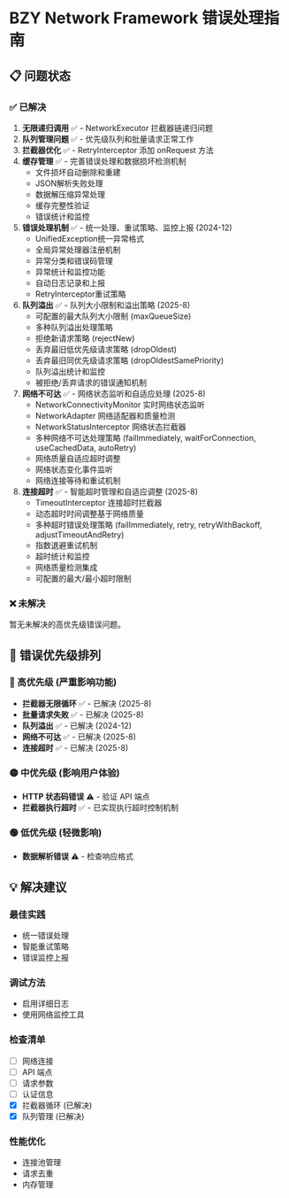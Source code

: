 # BZY Network Framework 错误处理指南

## 📋 问题状态

### ✅ 已解决

1. **无限递归调用** ✅ - NetworkExecutor 拦截器链递归问题
2. **队列管理问题** ✅ - 优先级队列和批量请求正常工作
3. **拦截器优化** ✅ - RetryInterceptor 添加 onRequest 方法
4. **缓存管理** ✅ - 完善错误处理和数据损坏检测机制
   - 文件损坏自动删除和重建
   - JSON解析失败处理
   - 数据解压缩异常处理
   - 缓存完整性验证
   - 错误统计和监控
5. **错误处理机制** ✅ - 统一处理、重试策略、监控上报 (2024-12)
   - UnifiedException统一异常格式
   - 全局异常处理器注册机制
   - 异常分类和错误码管理
   - 异常统计和监控功能
   - 自动日志记录和上报
   - RetryInterceptor重试策略
6. **队列溢出** ✅ - 队列大小限制和溢出策略 (2025-8)
   - 可配置的最大队列大小限制 (maxQueueSize)
   - 多种队列溢出处理策略
   - 拒绝新请求策略 (rejectNew)
   - 丢弃最旧低优先级请求策略 (dropOldest)
   - 丢弃最旧同优先级请求策略 (dropOldestSamePriority)
   - 队列溢出统计和监控
   - 被拒绝/丢弃请求的错误通知机制
7. **网络不可达** ✅ - 网络状态监听和自适应处理 (2025-8)
   - NetworkConnectivityMonitor 实时网络状态监听
   - NetworkAdapter 网络适配器和质量检测
   - NetworkStatusInterceptor 网络状态拦截器
   - 多种网络不可达处理策略 (failImmediately, waitForConnection, useCachedData, autoRetry)
   - 网络质量自适应超时调整
   - 网络状态变化事件监听
   - 网络连接等待和重试机制
8. **连接超时** ✅ - 智能超时管理和自适应调整 (2025-8)
   - TimeoutInterceptor 连接超时拦截器
   - 动态超时时间调整基于网络质量
   - 多种超时错误处理策略 (failImmediately, retry, retryWithBackoff, adjustTimeoutAndRetry)
   - 指数退避重试机制
   - 超时统计和监控
   - 网络质量检测集成
   - 可配置的最大/最小超时限制

### ❌ 未解决

暂无未解决的高优先级错误问题。

## 🔧 错误优先级排列

### 🔴 高优先级 (严重影响功能)
- **拦截器无限循环** ✅ - 已解决 (2025-8)
- **批量请求失败** ✅ - 已解决 (2025-8)
- **队列溢出** ✅ - 已解决 (2024-12)
- **网络不可达** ✅ - 已解决 (2025-8)
- **连接超时** ✅ - 已解决 (2025-8)

### 🟡 中优先级 (影响用户体验)
- **HTTP 状态码错误** ⚠️ - 验证 API 端点
- **拦截器执行超时** ✅ - 已实现执行超时控制机制

### 🟢 低优先级 (轻微影响)
- **数据解析错误** ⚠️ - 检查响应格式

## 💡 解决建议

### 最佳实践
- 统一错误处理
- 智能重试策略
- 错误监控上报

### 调试方法
- 启用详细日志
- 使用网络监控工具

### 检查清单
- [ ] 网络连接
- [ ] API 端点
- [ ] 请求参数
- [ ] 认证信息
- [x] 拦截器循环 (已解决)
- [x] 队列管理 (已解决)

### 性能优化
- 连接池管理
- 请求去重
- 内存管理
